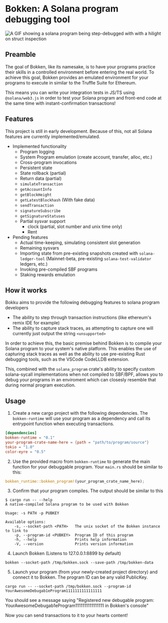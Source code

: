 # Bokken: A Solana program debugging tool

![A GIF showing a solana program being step-debugged with with a hilight on struct inspection](https://cdn.discordapp.com/attachments/898958435410915348/1067119876994519040/solana-step-debug-absent-theme.gif)

## Preamble

The goal of Bokken, like its namesake, is to have your programs practice their skills in a controlled environment before entering the real world. To achieve this goal, Bokken provides an emulated environment for your programs to execute in similar to the Truffle Suite for Ethereum.

This means you can write your integration tests in JS/TS using `@solana/web3.js` in order to test your Solana program and front-end code at the same time with instant-confirmation transactions!

## Features

This project is still in early development. Because of this, not all Solana features are currently implemented/emulated.

* Implemented functionality
  * Program logging
  * System Program emulation (create account, transfer, alloc, etc.)
  * Cross-program invocations
  * Persistent state
  * State rollback (partial)
  * Return data (partial)
  * `simulateTransaction`
  * `getAccountInfo`
  * `getBlockHeight`
  * `getLatestBlockhash` (With fake data)
  * `sendTransaction`
  * `signatureSubscribe`
  * `getSignatureStatuses`
  * Partial sysvar support
    * clock (partial, slot number and unix time only)
    * Rent
* Pending features
  * Actual time-keeping, simulating consistent slot generation
  * Remaining sysvars
  * Importing state from pre-existing snapshots created with `solana-ledger-tool` (Mainnet-beta, pre-existing `solana-test-validator` ledgers, etc.)
  * Invoking pre-compiled SBF programs
  * Staking rewards emulation

## How it works

Bokku aims to provide the following debugging features to solana program developers
* The ability to step through transaction instructions (like ethereum's remix IDE for example)
* The ability to capture stack traces, as attempting to capture one will currently just output the string `<unsupported>`

In order to achieve this, the basic premise behind Bokken is to compile your Solana program to your system's native platform. This enables the use of capturing stack traces as well as the ability to use pre-existing Rust debugging tools, such as the VSCode CodeLLDB extension.

This, combined with the `solana_program` crate's ability to specify custom solana-sycall implementations when not compiled to SBF/BPF, allows you to debug your programs in an enviroment which can closesly resemble that during normal program execution.

## Usage

1. Create a new cargo project with the following dependencies. The `bokken-runtime` will use your program as a dependency and call its entrypoint function when executing transactions.
```toml
[dependencies]
bokken-runtime = "0.1"
your-program-crate-name-here = {path = "path/to/program/source"}
tokio = "1.0"
color-eyre = "0.5"
```
2. Use the provided macro from `bokken-runtime` to generate the main function for your debuggable program. Your `main.rs` should be similar to this:
```rs
bokken_runtime::bokken_program!(your_program_crate_name_here);
```
3. Confirm that your program compiles. The output should be similar to this
```
$ cargo run -- --help
A native-compiled Solana program to be used with Bokken

Usage: -s PATH -p PUBKEY

Available options:
    -s, --socket-path <PATH>   The unix socket of the Bokken instance to link to
    -p, --program-id <PUBKEY>  Program ID of this program
    -h, --help                 Prints help information
    -V, --version              Prints version information
```
4. Launch Bokken (Listens to 127.0.0.1:8899 by default)
```
bokken --socket-path /tmp/bokken.sock --save-path /tmp/bokken-data
```
5. Launch your program (from your newly-created project directory) and connect it to Bokken. The program ID can be any valid PublicKey.
```
cargo run -- --socket-path /tmp/bokken.sock --program-id YourAwesomeDebugab1eProgram1111111111111111
```
You should see a message saying "Registered new debugable program: YourAwesomeDebugab1eProgram1111111111111111 in Bokken's console"

Now you can send transactions to it to your hearts content!
